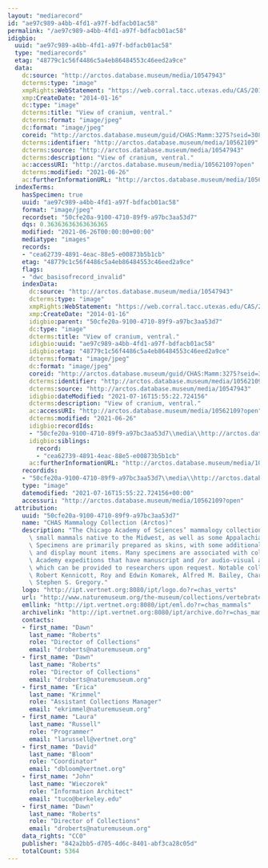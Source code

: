 ```yaml
---
layout: "mediarecord"
id: "ae97c989-a4bb-4fd1-a97f-bdfacb01ac58"
permalink: "/ae97c989-a4bb-4fd1-a97f-bdfacb01ac58"
idigbio:
  uuid: "ae97c989-a4bb-4fd1-a97f-bdfacb01ac58"
  type: "mediarecords"
  etag: "48779c1c56f4486c5a4eb86484553c46eed2a9ce"
  data:
    dc:source: "http://arctos.database.museum/media/10547943"
    dcterms:type: "image"
    xmpRights:WebStatement: "https://web.corral.tacc.utexas.edu/CAS/20161217-02/jpg/chas_mamm_3275.6.jpg"
    xmp:CreateDate: "2014-01-16"
    dc:type: "image"
    dcterms:title: "View of cranium, ventral."
    dcterms:format: "image/jpeg"
    dc:format: "image/jpeg"
    coreid: "http://arctos.database.museum/guid/CHAS:Mamm:3275?seid=3087890"
    dcterms:identifier: "http://arctos.database.museum/media/10562109"
    dcterms:source: "http://arctos.database.museum/media/10547943"
    dcterms:description: "View of cranium, ventral."
    ac:accessURI: "http://arctos.database.museum/media/10562109?open"
    dcterms:modified: "2021-06-26"
    ac:furtherInformationURL: "http://arctos.database.museum/media/10562109"
  indexTerms:
    hasSpecimen: true
    uuid: "ae97c989-a4bb-4fd1-a97f-bdfacb01ac58"
    format: "image/jpeg"
    recordset: "50cfe20a-9100-4710-89f9-a97bc3aa53d7"
    dqs: 0.36363636363636365
    modified: "2021-06-26T00:00:00+00:00"
    mediatype: "images"
    records:
    - "cea62739-4891-4eac-88e5-e00873b5b1cb"
    etag: "48779c1c56f4486c5a4eb86484553c46eed2a9ce"
    flags:
    - "dwc_basisofrecord_invalid"
    indexData:
      dc:source: "http://arctos.database.museum/media/10547943"
      dcterms:type: "image"
      xmpRights:WebStatement: "https://web.corral.tacc.utexas.edu/CAS/20161217-02/jpg/chas_mamm_3275.6.jpg"
      xmp:CreateDate: "2014-01-16"
      idigbio:parent: "50cfe20a-9100-4710-89f9-a97bc3aa53d7"
      dc:type: "image"
      dcterms:title: "View of cranium, ventral."
      idigbio:uuid: "ae97c989-a4bb-4fd1-a97f-bdfacb01ac58"
      idigbio:etag: "48779c1c56f4486c5a4eb86484553c46eed2a9ce"
      dcterms:format: "image/jpeg"
      dc:format: "image/jpeg"
      coreid: "http://arctos.database.museum/guid/CHAS:Mamm:3275?seid=3087890"
      dcterms:identifier: "http://arctos.database.museum/media/10562109"
      dcterms:source: "http://arctos.database.museum/media/10547943"
      idigbio:dateModified: "2021-07-16T15:55:22.724156"
      dcterms:description: "View of cranium, ventral."
      ac:accessURI: "http://arctos.database.museum/media/10562109?open"
      dcterms:modified: "2021-06-26"
      idigbio:recordIds:
      - "50cfe20a-9100-4710-89f9-a97bc3aa53d7\\media\\http://arctos.database.museum/media/10562109"
      idigbio:siblings:
        record:
        - "cea62739-4891-4eac-88e5-e00873b5b1cb"
      ac:furtherInformationURL: "http://arctos.database.museum/media/10562109"
    recordids:
    - "50cfe20a-9100-4710-89f9-a97bc3aa53d7\\media\\http://arctos.database.museum/media/10562109"
    type: "image"
    datemodified: "2021-07-16T15:55:22.724156+00:00"
    accessuri: "http://arctos.database.museum/media/10562109?open"
  attribution:
    uuid: "50cfe20a-9100-4710-89f9-a97bc3aa53d7"
    name: "CHAS Mammalogy Collection (Arctos)"
    description: "The Chicago Academy of Sciences’ mammalogy collection contains mostly\
      \ small mammals native to the Midwest, as well as some Appalachian species.\
      \ Specimens are primarily prepared as skins, with some additional osteological\
      \ and display mount items. Many specimens are associated with collectors or\
      \ Academy expeditions that have manuscript and /or audio-visual archival material,\
      \ which can be provided to researchers upon request. Notable collectors include\
      \ Robert Kennicott, Roy and Edwin Komarek, Alfred M. Bailey, Charles D. Brower,\
      \ Stephen S. Gregory."
    logo: "http://ipt.vertnet.org:8080/ipt/logo.do?r=chas_verts"
    url: "http://www.naturemuseum.org/the-museum/collections/vertebrates"
    emllink: "http://ipt.vertnet.org:8080/ipt/eml.do?r=chas_mammals"
    archivelink: "http://ipt.vertnet.org:8080/ipt/archive.do?r=chas_mammals"
    contacts:
    - first_name: "Dawn"
      last_name: "Roberts"
      role: "Director of Collections"
      email: "droberts@naturemuseum.org"
    - first_name: "Dawn"
      last_name: "Roberts"
      role: "Director of Collections"
      email: "droberts@naturemuseum.org"
    - first_name: "Erica"
      last_name: "Krimmel"
      role: "Assistant Collections Manager"
      email: "ekrimmel@naturemuseum.org"
    - first_name: "Laura"
      last_name: "Russell"
      role: "Programmer"
      email: "larussell@vertnet.org"
    - first_name: "David"
      last_name: "Bloom"
      role: "Coordinator"
      email: "dbloom@vertnet.org"
    - first_name: "John"
      last_name: "Wieczorek"
      role: "Information Architect"
      email: "tuco@berkeley.edu"
    - first_name: "Dawn"
      last_name: "Roberts"
      role: "Director of Collections"
      email: "droberts@naturemuseum.org"
    data_rights: "CC0"
    publisher: "842a2bb5-d705-4d6c-8401-abf3ca28c05d"
    totalCount: 5364
---
```

